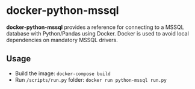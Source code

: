 # docker-python-mssql
__docker-python-mssql__ provides a reference for connecting to a MSSQL database with Python/Pandas using Docker. Docker is used to avoid local dependencies on mandatory MSSQL drivers.

## Usage
* Build the image: ```docker-compose build```
* Run `/scripts/run.py` folder: ```docker run python-mssql run.py```
